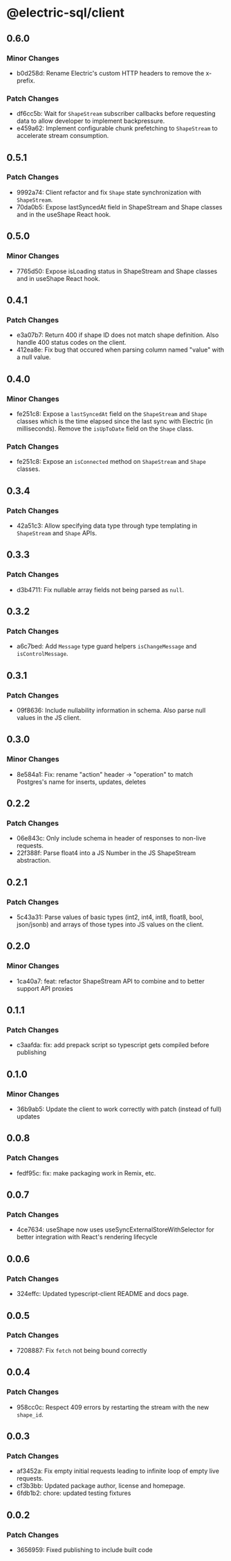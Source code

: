 # @electric-sql/client

## 0.6.0

### Minor Changes

- b0d258d: Rename Electric's custom HTTP headers to remove the x- prefix.

### Patch Changes

- df6cc5b: Wait for `ShapeStream` subscriber callbacks before requesting data to allow developer to implement backpressure.
- e459a62: Implement configurable chunk prefetching to `ShapeStream` to accelerate stream consumption.

## 0.5.1

### Patch Changes

- 9992a74: Client refactor and fix `Shape` state synchronization with `ShapeStream`.
- 70da0b5: Expose lastSyncedAt field in ShapeStream and Shape classes and in the useShape React hook.

## 0.5.0

### Minor Changes

- 7765d50: Expose isLoading status in ShapeStream and Shape classes and in useShape React hook.

## 0.4.1

### Patch Changes

- e3a07b7: Return 400 if shape ID does not match shape definition. Also handle 400 status codes on the client.
- 412ea8e: Fix bug that occured when parsing column named "value" with a null value.

## 0.4.0

### Minor Changes

- fe251c8: Expose a `lastSyncedAt` field on the `ShapeStream` and `Shape` classes which is the time elapsed since the last sync with Electric (in milliseconds). Remove the `isUpToDate` field on the `Shape` class.

### Patch Changes

- fe251c8: Expose an `isConnected` method on `ShapeStream` and `Shape` classes.

## 0.3.4

### Patch Changes

- 42a51c3: Allow specifying data type through type templating in `ShapeStream` and `Shape` APIs.

## 0.3.3

### Patch Changes

- d3b4711: Fix nullable array fields not being parsed as `null`.

## 0.3.2

### Patch Changes

- a6c7bed: Add `Message` type guard helpers `isChangeMessage` and `isControlMessage`.

## 0.3.1

### Patch Changes

- 09f8636: Include nullability information in schema. Also parse null values in the JS client.

## 0.3.0

### Minor Changes

- 8e584a1: Fix: rename "action" header -> "operation" to match Postgres's name for inserts, updates, deletes

## 0.2.2

### Patch Changes

- 06e843c: Only include schema in header of responses to non-live requests.
- 22f388f: Parse float4 into a JS Number in the JS ShapeStream abstraction.

## 0.2.1

### Patch Changes

- 5c43a31: Parse values of basic types (int2, int4, int8, float8, bool, json/jsonb) and arrays of those types into JS values on the client.

## 0.2.0

### Minor Changes

- 1ca40a7: feat: refactor ShapeStream API to combine and to better support API proxies

## 0.1.1

### Patch Changes

- c3aafda: fix: add prepack script so typescript gets compiled before publishing

## 0.1.0

### Minor Changes

- 36b9ab5: Update the client to work correctly with patch (instead of full) updates

## 0.0.8

### Patch Changes

- fedf95c: fix: make packaging work in Remix, etc.

## 0.0.7

### Patch Changes

- 4ce7634: useShape now uses useSyncExternalStoreWithSelector for better integration with React's rendering lifecycle

## 0.0.6

### Patch Changes

- 324effc: Updated typescript-client README and docs page.

## 0.0.5

### Patch Changes

- 7208887: Fix `fetch` not being bound correctly

## 0.0.4

### Patch Changes

- 958cc0c: Respect 409 errors by restarting the stream with the new `shape_id`.

## 0.0.3

### Patch Changes

- af3452a: Fix empty initial requests leading to infinite loop of empty live requests.
- cf3b3bb: Updated package author, license and homepage.
- 6fdb1b2: chore: updated testing fixtures

## 0.0.2

### Patch Changes

- 3656959: Fixed publishing to include built code
